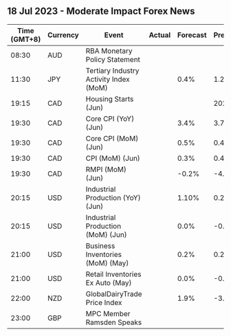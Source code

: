 ## 18 Jul 2023 - Moderate Impact Forex News
| Time (GMT+8) | Currency | Event | Actual | Forecast | Previous |
|------|----------|-------|--------|----------|----------|
| 08:30 | AUD | RBA Monetary Policy Statement |  |  |  |
| 11:30 | JPY | Tertiary Industry Activity Index (MoM) |  | 0.4% | 1.2% |
| 19:15 | CAD | Housing Starts (Jun) |  |  | 202.5K |
| 19:30 | CAD | Core CPI (YoY) (Jun) |  | 3.4% | 3.7% |
| 19:30 | CAD | Core CPI (MoM) (Jun) |  | 0.5% | 0.4% |
| 19:30 | CAD | CPI (MoM) (Jun) |  | 0.3% | 0.4% |
| 19:30 | CAD | RMPI (MoM) (Jun) |  | -0.2% | -4.9% |
| 20:15 | USD | Industrial Production (YoY) (Jun) |  | 1.10% | 0.23% |
| 20:15 | USD | Industrial Production (MoM) (Jun) |  | 0.0% | -0.2% |
| 21:00 | USD | Business Inventories (MoM) (May) |  | 0.2% | 0.2% |
| 21:00 | USD | Retail Inventories Ex Auto (May) |  | 0.0% | -0.2% |
| 22:00 | NZD | GlobalDairyTrade Price Index |  | 1.9% | -3.3% |
| 23:00 | GBP | MPC Member Ramsden Speaks |  |  |  |
